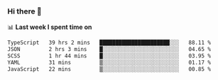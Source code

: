 ### Hi there 👋

<!--
**DBvc/DBvc** is a ✨ _special_ ✨ repository because its `README.md` (this file) appears on your GitHub profile.

Here are some ideas to get you started:

- 🔭 I’m currently working on ...
- 🌱 I’m currently learning ...
- 👯 I’m looking to collaborate on ...
- 🤔 I’m looking for help with ...
- 💬 Ask me about ...
- 📫 How to reach me: ...
- 😄 Pronouns: ...
- ⚡ Fun fact: ...
-->

📊 **Last week I spent time on**
<!--START_SECTION:waka-->

```txt
TypeScript   39 hrs 2 mins   ██████████████████████░░░   88.11 %
JSON         2 hrs 3 mins    █░░░░░░░░░░░░░░░░░░░░░░░░   04.65 %
SCSS         1 hr 44 mins    █░░░░░░░░░░░░░░░░░░░░░░░░   03.95 %
YAML         31 mins         ▒░░░░░░░░░░░░░░░░░░░░░░░░   01.17 %
JavaScript   22 mins         ▒░░░░░░░░░░░░░░░░░░░░░░░░   00.85 %
```

<!--END_SECTION:waka-->
